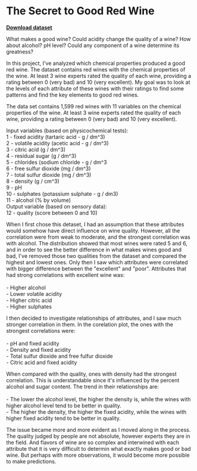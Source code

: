 # The Secret to Good Red Wine
<p><a href="https://github.com/emimimura/WineQualityReds/blob/master/wineQualityReds.csv" target="_blank"><b>Download dataset</b></a></p>

<p>What makes a good wine? Could acidity change the quality of a wine? 
How about alcohol? pH level? Could any component of a wine determine 
its greatness?</p>

<p>In this project, I've analyzed which chemical properties produced a good red 
wine. The dataset contains red wines with the chemical properties of the wine.
At least 3 wine experts rated the quality of each wine, providing a rating 
between 0 (very bad) and 10 (very excellent). My goal was to look at the levels 
of each attribute of these wines with their ratings to find some patterns and 
find the key elements to good red wines.</p>

<p>The data set contains 1,599 red wines with 11 variables on the chemical 
properties of the wine. At least 3 wine experts rated the quality of each wine, 
providing a rating between 0 (very bad) and 10 (very excellent).</p>

<p>Input variables (based on physicochemical tests):<br>
   1 - fixed acidity (tartaric acid - g / dm^3)<br>
   2 - volatile acidity (acetic acid - g / dm^3)<br>
   3 - citric acid (g / dm^3)<br>
   4 - residual sugar (g / dm^3)<br>
   5 - chlorides (sodium chloride - g / dm^3<br>
   6 - free sulfur dioxide (mg / dm^3)<br>
   7 - total sulfur dioxide (mg / dm^3)<br>
   8 - density (g / cm^3)<br>
   9 - pH<br>
   10 - sulphates (potassium sulphate - g / dm3)<br>
   11 - alcohol (% by volume)<br>
   Output variable (based on sensory data): <br>
   12 - quality (score between 0 and 10)</p>
   
<p>When I first chose this detaset, I had an assumption that these attributes 
would somehow have direct influence on wine quality. However, all the 
correlation were from weak to moderate, and the strongest correlation was 
with alcohol. The distribution showed that most wines were rated 5 and 6, and in 
order to see the better difference in what makes wines good and bad, I've 
removed those two qualities from the dataset and compared the highest and lowest 
ones. Only then I saw which attributes were correlated with bigger difference 
between the "excellent" and "poor". Attributes that had strong correlations with 
excellent wine was:<br><br>
- Higher alcohol<br>
- Lower volatile acidity<br>
- Higher citric acid <br>
- Higher sulphates</p>

<p>I then decided to investigate relationships of attributes, and I saw much 
stronger correlation in them. In the corelation plot, the ones with the 
strongest correlations were:<br><br>
- pH and fixed acidity<br>
- Density and fixed acidity <br>
- Total sulfur dioxide and free fulfur dioxide<br>
- Citric acid and fixed acidity</p>

<p>When compared with the quality, ones with density had the strongest 
correlation. This is understandable since it's influenced by the percent alcohol 
and sugar content. The trend in their relationships are:<br><br>
- The lower the alcohol level, the higher the density is, while the wines with 
higher alcohol level tend to be better in quality.<br>
- The higher the density, the higher the fixed acidity, while the wines with 
higher fixed acidity tend to be better in quality.</p>

<p>The issue became more and more evident as I moved along in the process. The 
quality judged by people are not absolute, however experts they are in the field. 
And flavors of wine are so complex and interwined with each attribute that it is 
very difficult to determin what exactly makes good or bad wine. But perhaps with 
more observations, it would become more possible to make predictions.</p> 

